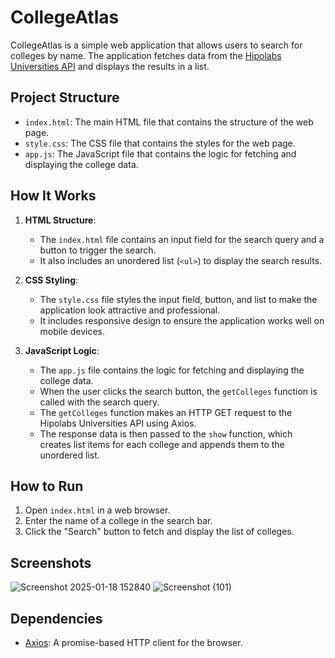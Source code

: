 # CollegeAtlas

CollegeAtlas is a simple web application that allows users to search for colleges by name. The application fetches data from the [Hipolabs Universities API](http://universities.hipolabs.com/search?name=) and displays the results in a list.

## Project Structure

- `index.html`: The main HTML file that contains the structure of the web page.
- `style.css`: The CSS file that contains the styles for the web page.
- `app.js`: The JavaScript file that contains the logic for fetching and displaying the college data.

## How It Works

1. **HTML Structure**:
    - The `index.html` file contains an input field for the search query and a button to trigger the search.
    - It also includes an unordered list (`<ul>`) to display the search results.

2. **CSS Styling**:
    - The `style.css` file styles the input field, button, and list to make the application look attractive and professional.
    - It includes responsive design to ensure the application works well on mobile devices.

3. **JavaScript Logic**:
    - The `app.js` file contains the logic for fetching and displaying the college data.
    - When the user clicks the search button, the `getColleges` function is called with the search query.
    - The `getColleges` function makes an HTTP GET request to the Hipolabs Universities API using Axios.
    - The response data is then passed to the `show` function, which creates list items for each college and appends them to the unordered list.


## How to Run

1. Open `index.html` in a web browser.
2. Enter the name of a college in the search bar.
3. Click the "Search" button to fetch and display the list of colleges.

## Screenshots
![Screenshot 2025-01-18 152840](https://github.com/user-attachments/assets/2d4bafce-ed5d-4361-a004-e7db386c7a1b)
![Screenshot (101)](https://github.com/user-attachments/assets/00629993-8d9f-4381-8389-59157acc1bf0)


## Dependencies

- [Axios](https://cdn.jsdelivr.net/npm/axios@1.6.7/dist/axios.min.js): A promise-based HTTP client for the browser.
